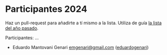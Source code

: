 # Participantes 2024

Haz un pull-request para añadirte a tí mismo a la lista. Utiliza de guía [la lista del año pasado](https://github.com/full-stack-bcn/participantes-fullstack2023).

Participantes:
...
- Eduardo Mantovani Genari <emgenari@gmail.com> ([eduardogenari](https://github.com/eduardogenari))
